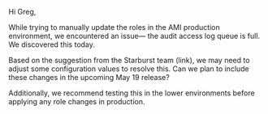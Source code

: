 Hi Greg,

While trying to manually update the roles in the AMI production environment, we encountered an issue— the audit access log queue is full. We discovered this today.

Based on the suggestion from the Starburst team (link), we may need to adjust some configuration values to resolve this. Can we plan to include these changes in the upcoming May 19 release?

Additionally, we recommend testing this in the lower environments before applying any role changes in production.
